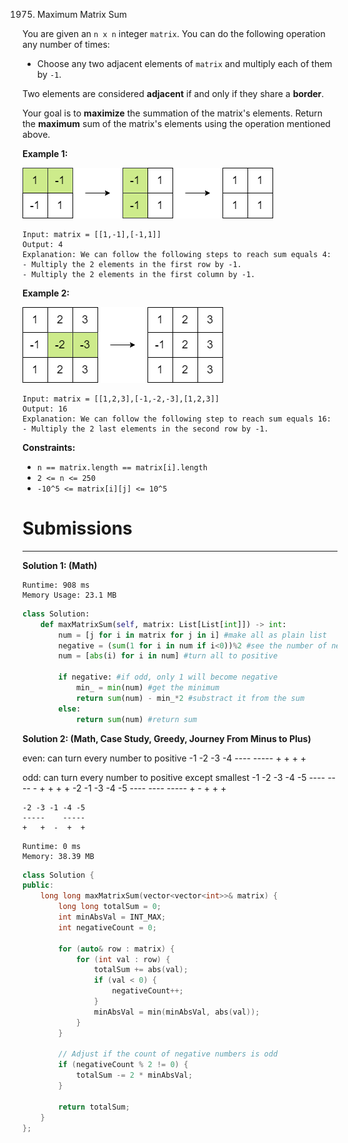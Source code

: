 1975. Maximum Matrix Sum

You are given an `n x n` integer `matrix`. You can do the following operation any number of times:

* Choose any two adjacent elements of `matrix` and multiply each of them by `-1`.

Two elements are considered **adjacent** if and only if they share a **border**.

Your goal is to **maximize** the summation of the matrix's elements. Return the **maximum** sum of the matrix's elements using the operation mentioned above.

 

**Example 1:**

![1975_pc79-q2ex1.png)](img/1975_pc79-q2ex1.png)
```
Input: matrix = [[1,-1],[-1,1]]
Output: 4
Explanation: We can follow the following steps to reach sum equals 4:
- Multiply the 2 elements in the first row by -1.
- Multiply the 2 elements in the first column by -1.
```

**Example 2:**

![1975_pc79-q2ex2.png](img/1975_pc79-q2ex2.png)

```
Input: matrix = [[1,2,3],[-1,-2,-3],[1,2,3]]
Output: 16
Explanation: We can follow the following step to reach sum equals 16:
- Multiply the 2 last elements in the second row by -1.
```

**Constraints:**

* `n == matrix.length == matrix[i].length`
* `2 <= n <= 250`
* `-10^5 <= matrix[i][j] <= 10^5`

# Submissions
---
**Solution 1: (Math)**
```
Runtime: 908 ms
Memory Usage: 23.1 MB
```
```python
class Solution:
    def maxMatrixSum(self, matrix: List[List[int]]) -> int:
        num = [j for i in matrix for j in i] #make all as plain list
        negative = (sum(1 for i in num if i<0))%2 #see the number of negative is odd or even
        num = [abs(i) for i in num] #turn all to positive
        
        if negative: #if odd, only 1 will become negative
            min_ = min(num) #get the minimum 
            return sum(num) - min_*2 #substract it from the sum
        else:
            return sum(num) #return sum
```

**Solution 2: (Math, Case Study, Greedy, Journey From Minus to Plus)**

even: can turn every number to positive
     -1 -2 -3 -4
      ----  -----
      +  +   +  +

odd: can turn every number to positive except smallest
    -1 -2 -3 -4 -5
        ----  ----
    -   +  +  +  +
    -2 -1 -3 -4 -5
        ----  ----
    -----
    +  -  +   +  +

    -2 -3 -1 -4 -5
    -----    -----
    +   +  -  +  +

```
Runtime: 0 ms
Memory: 38.39 MB
```
```c++
class Solution {
public:
    long long maxMatrixSum(vector<vector<int>>& matrix) {
        long long totalSum = 0;
        int minAbsVal = INT_MAX;
        int negativeCount = 0;

        for (auto& row : matrix) {
            for (int val : row) {
                totalSum += abs(val);
                if (val < 0) {
                    negativeCount++;
                }
                minAbsVal = min(minAbsVal, abs(val));
            }
        }

        // Adjust if the count of negative numbers is odd
        if (negativeCount % 2 != 0) {
            totalSum -= 2 * minAbsVal;
        }

        return totalSum;
    }
};
```
